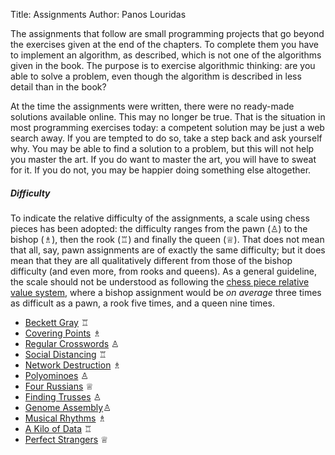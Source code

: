 Title: Assignments
Author: Panos Louridas

The assignments that follow are small programming projects that go
beyond the exercises given at the end of the chapters. To complete
them you have to implement an algorithm, as described, which is not
one of the algorithms given in the book. The purpose is to exercise
algorithmic thinking: are you able to solve a problem, even though the
algorithm is described in less detail than in the book?

At the time the assignments were written, there were no ready-made
solutions available online. This may no longer be true. That is the
situation in most programming exercises today: a competent solution
may be just a web search away. If you are tempted to do so, take a
step back and ask yourself why. You may be able to find a solution to
a problem, but this will not help you master the art. If you do want
to master the art, you will have to sweat for it. If you do not, you
may be happier doing something else altogether.

##### Difficulty

To indicate the relative difficulty of the assignments, a scale using
chess pieces has been adopted: the difficulty ranges from the pawn
(&#9817;) to the bishop (&#9815;), then the rook (&#9814;) and finally
the queen (&#9813;). That does not mean that all, say, pawn
assignments are of exactly the same difficulty; but it does mean that
they are all qualitatively different from those of the bishop
difficulty (and even more, from rooks and queens). As a general
guideline, the scale should not be understood as following the [chess
piece relative value
system](https://en.wikipedia.org/wiki/Chess_piece_relative_value),
where a bishop assignment would be *on average* three times as
difficult as a pawn, a rook five times, and a queen nine times.

* [Beckett Gray]({filename}../assignments/beckett-gray/beckett_gray.md)
  &#9814;
* [Covering Points]({filename}../assignments/covering-points/covering_points.md)
  &#9815;
* [Regular Crosswords]({filename}../assignments/regular-crosswords/regular_crosswords.md)
  &#9817;
* [Social Distancing]({filename}../assignments/social-distancing/social_distancing.md)
  &#9814;
* [Network
  Destruction]({filename}../assignments/network-destruction/network_destruction.md)
  &#9815;
* [Polyominoes]({filename}../assignments/polyominoes/polyominoes.md) &#9817;
* [Four Russians]({filename}../assignments/four-russians/four_russians.md) &#9813;
* [Finding Trusses]({filename}../assignments/trusses/trusses.md) &#9817;
* [Genome Assembly]({filename}../assignments/genome-assembly/genome_assembly.md)&#9817;
* [Musical Rhythms]({filename}../assignments/musical-rhythms/musical_rhythms.md) &#9815;
* [A Kilo of Data]({filename}../assignments/a-kilo-of-data/a_kilo_of_data.md)
&#9814;
* [Perfect Strangers]({filename}../assignments/perfect-strangers/perfect_strangers.md)
&#9813;
